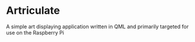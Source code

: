 # Artriculate

A simple art displaying application written in QML and primarily targeted for use on the Raspberry Pi
